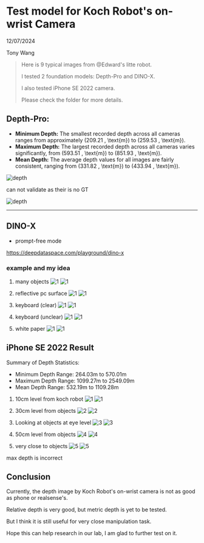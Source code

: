# Test model for Koch Robot's on-wrist Camera

12/07/2024

Tony Wang

> Here is 9 typical images from @Edward's litte robot.
> 
> I tested 2 foundation models: Depth-Pro and DINO-X.
> 
> I also tested iPhone SE 2022 camera.
> 
> Please check the folder for more details.

## Depth-Pro: 

- **Minimum Depth:** The smallest recorded depth across all cameras ranges from approximately \(209.21 \, \text{m}\) to \(259.53 \, \text{m}\).
- **Maximum Depth:** The largest recorded depth across all cameras varies significantly, from \(593.51 \, \text{m}\) to \(851.93 \, \text{m}\).
- **Mean Depth:** The average depth values for all images are fairly consistent, ranging from \(331.82 \, \text{m}\) to \(433.94 \, \text{m}\).

![depth](./depth/DA-1.png)

can not validate as their is no GT

![depth](./depth/DA-2.png)

---

## DINO-X
- prompt-free mode 

https://deepdataspace.com/playground/dino-x

### example and my idea
1. many objects
![1](./depth/depth_colored_12-07_1.jpg.png)
![1](./DINOX/1.jpg)

2. reflective pc surface
![1](./depth/depth_colored_12-07_3.jpg.png)
![1](./DINOX/3.jpg)

3. keyboard (clear)
![1](./depth/depth_colored_12-07_4.jpg.png)
![1](./DINOX/4.jpg)

3. keyboard (unclear)
![1](./depth/depth_colored_12-07_6.jpg.png)
![1](./DINOX/4.jpg)

4. white paper
![1](./depth/depth_colored_12-07_8.jpg.png)
![1](./DINOX/7.jpg)


## iPhone SE 2022 Result

Summary of Depth Statistics:
- Minimum Depth Range: 264.03m to 570.01m
- Maximum Depth Range: 1099.27m to 2549.09m
- Mean Depth Range: 532.19m to 1109.28m


1. 10cm level from koch robot
![1](./phone_depth/depth_colored_12-07_1.png)
![1](./phone_DINOX/1.jpg)

2. 30cm level from objects
![2](./phone_depth/depth_colored_12-07_2.png)
![2](./phone_DINOX/2.jpg)

3. Looking at objects at eye level
![3](./phone_depth/depth_colored_12-07_3.png)
![3](./phone_DINOX/3.jpg)

4. 50cm level from objects
![4](./phone_depth/depth_colored_12-07_4.png)
![4](./phone_DINOX/4.jpg)

5. very close to objects
![5](./phone_depth/depth_colored_12-07_5.png)
![5](./phone_DINOX/5.jpg)

max depth is incorrect

## Conclusion

Currently, the depth image by Koch Robot's on-wrist camera is not as good as phone or realsense's. 

Relative depth is very good, but metric depth is yet to be tested.

But I think it is still useful for very close manipulation task.

Hope this can help research in our lab, I am glad to further test on it.


